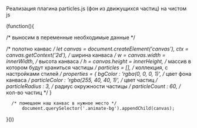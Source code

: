 Реализация плагина particles.js (фон из движущихся частиц) на чистом js

(function(){

/* выносим в переменные необходимые данные */

  /* полотно канвас */
  let canvas = document.createElement('canvas'), 
      ctx = canvas.getContext('2d'),
      /* ширина канваса */
      w = canvas.width = innerWidth,
      /* высота канваса */
      h = canvas.height = innerHeight,
      /* массив в котором будут храниться частицы */
      particles = [],
      /* коллекция, с настройками стилей */
      properties = { 
          bgColor             : 'rgba(0, 0, 0, 1)', /* цвет фона канваса */
          particleColor       : 'rgba(255, 40, 40, 1)', /* цвет частиц */
          particleRadius      : 3, /* радиус окружности частицы */
          particleCount       : 60, /* кол-во частиц */
      }
      
      /* помещаем наш канвас в нужное место */
          document.querySelector('.animate-bg').appendChild(canvas);

}())

